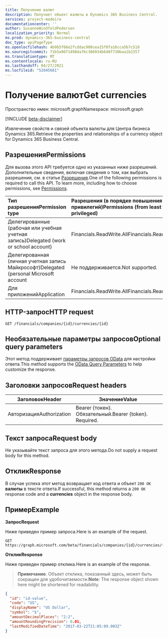 ```yaml
---
title: Получение валют
description: Получает объект валюты в Dynamics 365 Business Central.
services: project-madeira
documentationcenter: ''
author: SusanneWindfeldPedersen
localization_priority: Normal
ms.prod: dynamics-365-business-central
doc_type: apiPageType
ms.openlocfilehash: 4b9b5f66e2fcddac908cea15f0fa16cca5b7c510
ms.sourcegitcommit: 71b5a96f14984a76c386934b648f730baa1b2357
ms.translationtype: MT
ms.contentlocale: ru-RU
ms.lasthandoff: 04/27/2021
ms.locfileid: "52045681"
---
```

# <a name="get-currencies"></a><span data-ttu-id="6dec1-103">Получение валют</span><span class="sxs-lookup"><span data-stu-id="6dec1-103">Get currencies</span></span>

<span data-ttu-id="6dec1-104">Пространство имен: microsoft.graph</span><span class="sxs-lookup"><span data-stu-id="6dec1-104">Namespace: microsoft.graph</span></span>

[!INCLUDE [beta-disclaimer](../../includes/beta-disclaimer.md)]

<span data-ttu-id="6dec1-105">Извлечение свойств и связей объекта валюты для Центра бизнеса Dynamics 365.</span><span class="sxs-lookup"><span data-stu-id="6dec1-105">Retrieve the properties and relationships of a currency object for Dynamics 365 Business Central.</span></span>

## <a name="permissions"></a><span data-ttu-id="6dec1-106">Разрешения</span><span class="sxs-lookup"><span data-stu-id="6dec1-106">Permissions</span></span>
<span data-ttu-id="6dec1-p101">Для вызова этого API требуется одно из указанных ниже разрешений. Дополнительные сведения, включая сведения о том, как выбрать разрешения, см. в статье [Разрешения](/graph/permissions-reference).</span><span class="sxs-lookup"><span data-stu-id="6dec1-p101">One of the following permissions is required to call this API. To learn more, including how to choose permissions, see [Permissions](/graph/permissions-reference).</span></span>

|<span data-ttu-id="6dec1-109">Тип разрешения</span><span class="sxs-lookup"><span data-stu-id="6dec1-109">Permission type</span></span> |<span data-ttu-id="6dec1-110">Разрешения (в порядке повышения привилегий)</span><span class="sxs-lookup"><span data-stu-id="6dec1-110">Permissions (from least to most privileged)</span></span>|
|:---------------|:------------------------------------------|
|<span data-ttu-id="6dec1-111">Делегированные (рабочая или учебная учетная запись)</span><span class="sxs-lookup"><span data-stu-id="6dec1-111">Delegated (work or school account)</span></span>|<span data-ttu-id="6dec1-112">Financials.ReadWrite.All</span><span class="sxs-lookup"><span data-stu-id="6dec1-112">Financials.ReadWrite.All</span></span> |
|<span data-ttu-id="6dec1-113">Делегированная (личная учетная запись Майкрософт)</span><span class="sxs-lookup"><span data-stu-id="6dec1-113">Delegated (personal Microsoft account</span></span>|<span data-ttu-id="6dec1-114">Не поддерживается.</span><span class="sxs-lookup"><span data-stu-id="6dec1-114">Not supported.</span></span>|
|<span data-ttu-id="6dec1-115">Для приложений</span><span class="sxs-lookup"><span data-stu-id="6dec1-115">Application</span></span>|<span data-ttu-id="6dec1-116">Financials.ReadWrite.All</span><span class="sxs-lookup"><span data-stu-id="6dec1-116">Financials.ReadWrite.All</span></span>|

## <a name="http-request"></a><span data-ttu-id="6dec1-117">HTTP-запрос</span><span class="sxs-lookup"><span data-stu-id="6dec1-117">HTTP request</span></span>

```
GET /financials/companies/{id}/currencies/{id}
```

## <a name="optional-query-parameters"></a><span data-ttu-id="6dec1-118">Необязательные параметры запросов</span><span class="sxs-lookup"><span data-stu-id="6dec1-118">Optional query parameters</span></span>
<span data-ttu-id="6dec1-119">Этот метод поддерживает [параметры запросов OData](/graph/query-parameters) для настройки ответа.</span><span class="sxs-lookup"><span data-stu-id="6dec1-119">This method supports the [OData Query Parameters](/graph/query-parameters) to help customize the response.</span></span>

## <a name="request-headers"></a><span data-ttu-id="6dec1-120">Заголовки запросов</span><span class="sxs-lookup"><span data-stu-id="6dec1-120">Request headers</span></span>
|<span data-ttu-id="6dec1-121">Заголовок</span><span class="sxs-lookup"><span data-stu-id="6dec1-121">Header</span></span>|<span data-ttu-id="6dec1-122">Значение</span><span class="sxs-lookup"><span data-stu-id="6dec1-122">Value</span></span>|
|------|-----|
|<span data-ttu-id="6dec1-123">Авторизация</span><span class="sxs-lookup"><span data-stu-id="6dec1-123">Authorization</span></span>  |<span data-ttu-id="6dec1-p102">Bearer {токен}. Обязательный.</span><span class="sxs-lookup"><span data-stu-id="6dec1-p102">Bearer {token}. Required.</span></span> |

## <a name="request-body"></a><span data-ttu-id="6dec1-126">Текст запроса</span><span class="sxs-lookup"><span data-stu-id="6dec1-126">Request body</span></span>
<span data-ttu-id="6dec1-127">Не указывайте текст запроса для этого метода.</span><span class="sxs-lookup"><span data-stu-id="6dec1-127">Do not supply a request body for this method.</span></span>

## <a name="response"></a><span data-ttu-id="6dec1-128">Отклик</span><span class="sxs-lookup"><span data-stu-id="6dec1-128">Response</span></span>
<span data-ttu-id="6dec1-129">В случае успеха этот метод возвращает код ответа и объект `200 OK` **валюты** в тексте ответа.</span><span class="sxs-lookup"><span data-stu-id="6dec1-129">If successful, this method returns a `200 OK` response code and a **currencies** object in the response body.</span></span>

## <a name="example"></a><span data-ttu-id="6dec1-130">Пример</span><span class="sxs-lookup"><span data-stu-id="6dec1-130">Example</span></span>

<span data-ttu-id="6dec1-131">**Запрос**</span><span class="sxs-lookup"><span data-stu-id="6dec1-131">**Request**</span></span>

<span data-ttu-id="6dec1-132">Ниже приведен пример запроса.</span><span class="sxs-lookup"><span data-stu-id="6dec1-132">Here is an example of the request.</span></span>

```http
GET https://graph.microsoft.com/beta/financials/companies/{id}/currencies/{id}
```

<span data-ttu-id="6dec1-133">**Отклик**</span><span class="sxs-lookup"><span data-stu-id="6dec1-133">**Response**</span></span>

<span data-ttu-id="6dec1-134">Ниже приведен пример отклика.</span><span class="sxs-lookup"><span data-stu-id="6dec1-134">Here is an example of the response.</span></span> 

> <span data-ttu-id="6dec1-135">**Примечание**. Объект отклика, показанный здесь, может быть сокращен для удобочитаемости.</span><span class="sxs-lookup"><span data-stu-id="6dec1-135">**Note**: The response object shown here might be shortened for readability.</span></span>

```json
{
  "id": "id-value",
  "code": "US",
  "displayName": "US Dollar",
  "symbol": "$",
  "amountDecimalPlaces": "2:2",
  "amountRoundingPrecision": 0.01,
  "lastModifiedDateTime": "2017-03-22T21:05:09.003Z"
}
```


